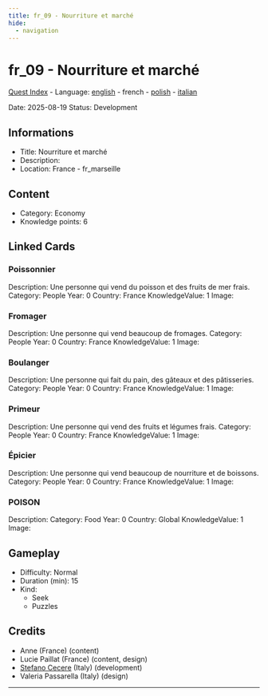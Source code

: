 ```yaml
---
title: fr_09 - Nourriture et marché
hide:
  - navigation
---
```


# fr_09 - Nourriture et marché
[Quest Index](./index.fr.md) - Language: [english](./fr_09.md) - french - [polish](./fr_09.pl.md) - [italian](./fr_09.it.md)

Date: 2025-08-19
Status: Development

## Informations

- Title: Nourriture et marché
- Description: 
- Location: France - fr_marseille
## Content
- Category: Economy
- Knowledge points: 6

## Linked Cards
### Poissonnier
Description: Une personne qui vend du poisson et des fruits de mer frais.
Category: People
Year: 0
Country: France
KnowledgeValue: 1
Image: 

### Fromager
Description: Une personne qui vend beaucoup de fromages.
Category: People
Year: 0
Country: France
KnowledgeValue: 1
Image: 

### Boulanger
Description: Une personne qui fait du pain, des gâteaux et des pâtisseries.
Category: People
Year: 0
Country: France
KnowledgeValue: 1
Image: 

### Primeur
Description: Une personne qui vend des fruits et légumes frais.
Category: People
Year: 0
Country: France
KnowledgeValue: 1
Image: 

### Épicier
Description: Une personne qui vend beaucoup de nourriture et de boissons.
Category: People
Year: 0
Country: France
KnowledgeValue: 1
Image: 

### POISON
Description: 
Category: Food
Year: 0
Country: Global
KnowledgeValue: 1
Image: 

## Gameplay
- Difficulty: Normal
- Duration (min): 15
- Kind:
  - Seek
  - Puzzles
## Credits
- Anne (France) (content)
- Lucie Paillat (France) (content, design)
- [Stefano Cecere](https://stefanocecere.com) (Italy) (development)
- Valeria Passarella (Italy) (design)

---

